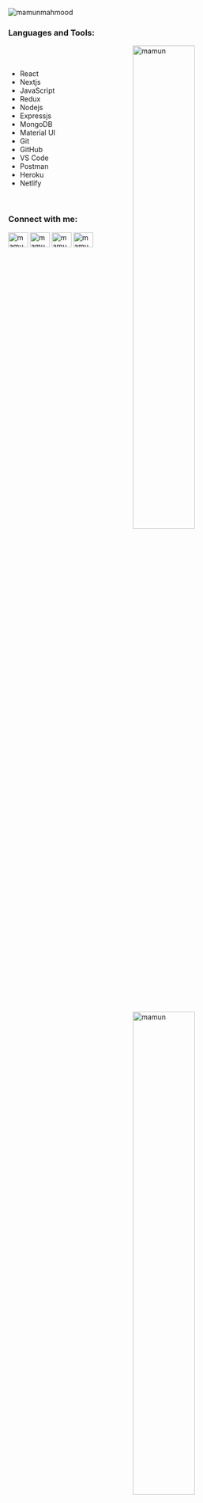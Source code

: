 ﻿<p align="center">
<p align="left"> <img src="https://komarev.com/ghpvc/?username=mamun-mahmood&label=Profile%20views&color=0e75b6&style=flat" alt="mamunmahmood" /> </p>
<h3 align="left">Languages and Tools:</h3>

<p><img align="right" width="50%" src="https://github-readme-stats.vercel.app/api?username=mamun-mahmood&show_icons=true&locale=en" alt="mamun" />
<br> <img align="right" width="50%" src="https://github-readme-streak-stats.herokuapp.com/?user=mamun-mahmood&" alt="mamun" /> <br><img align="right" width="50%" src="https://github-readme-stats.vercel.app/api/top-langs?username=mamun-mahmood&show_icons=true&locale=en&layout=compact" alt="mamun" /> </p>
<!-- skills react, nextjs, javascript, reduxt in list item -->
<ul>
  <li>React</li>
  <li>Nextjs</li>
  <li>JavaScript</li>
  <li>Redux</li>
  <li>Nodejs</li>
  <li>Expressjs</li>
  <li>MongoDB</li>
  <li>Material UI</li>
  <li>Git</li>
  <li>GitHub</li>
  <li>VS Code</li>
  <li>Postman</li>
  <li>Heroku</li>
  <li>Netlify</li>
  </ul>

<p></p>
<br>
<h3 align="left">Connect with me:</h3>
<p align="left">
<a href="https://twitter.com/MAMamun09691225" target="blank"><img align="center" src="https://cdn.jsdelivr.net/npm/simple-icons@3.0.1/icons/twitter.svg" alt="mamun" height="30" width="40" /></a>
<a href="https://linkedin.com/in/m-a-mamun" target="blank"><img align="center" src="https://cdn.jsdelivr.net/npm/simple-icons@3.0.1/icons/linkedin.svg" alt="mamuns" height="30" width="40" /></a>
<a href="https://fb.com/mamun.mahmood.me" target="blank"><img align="center" src="https://cdn.jsdelivr.net/npm/simple-icons@3.0.1/icons/facebook.svg" alt="mamuns" height="30" width="40" /></a>
<a href="https://www.hackerrank.com/mamamun1999" target="blank"><img align="center" src="https://cdn.jsdelivr.net/npm/simple-icons@3.0.1/icons/hackerrank.svg" alt="mamun" height="30" width="40" /></a>

</p>
